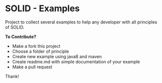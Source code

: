 # SOLID - Examples

Project to collect several examples to help any developer with all principles of SOLID.

**To Contribute?**

- Make a fork this project
- Choose a folder of principle
- Create new example using java8 and maven
- Create readme.md with simple documentation of your example
- Make a pull request 

Thank!
